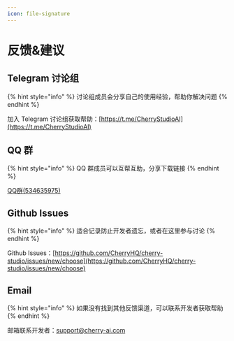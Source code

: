 ```yaml
---
icon: file-signature
---
```


# 反馈&建议

## Telegram 讨论组

{% hint style="info" %}
讨论组成员会分享自己的使用经验，帮助你解决问题
{% endhint %}

加入 Telegram 讨论组获取帮助：[https://t.me/CherryStudioAI](https://t.me/CherryStudioAI)

## QQ 群

{% hint style="info" %}
QQ 群成员可以互帮互助，分享下载链接
{% endhint %}

[QQ群(534635975)](https://qm.qq.com/cgi-bin/qm/qr?_wv=1027\&k=mPMbCwUo40lYODSp-SUeY9ju9sSBeMbS\&authKey=Tt8SyX2p4i1Aopn2OzPwi88tc81AW%2F4m%2Fkt4ETHTPGnM6TKOXuRxKJuUMWu5Hgay\&noverify=0\&group_code=534635975)

## Github Issues

{% hint style="info" %}
适合记录防止开发者遗忘，或者在这里参与讨论
{% endhint %}

Github Issues：[https://github.com/CherryHQ/cherry-studio/issues/new/choose](https://github.com/CherryHQ/cherry-studio/issues/new/choose)

## Email

{% hint style="info" %}
如果没有找到其他反馈渠道，可以联系开发者获取帮助
{% endhint %}

邮箱联系开发者：support@cherry-ai.com
